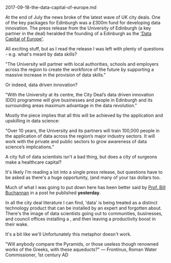 2017-09-18-the-data-capital-of-europe.md

At the end of July the news broke of the latest wave of UK city deals. One of the key packages for Edinburgh was a £300m fund for developing data innovation. The press release from the University of Edinburgh (a key partner in the deal) heralded the founding of a Edinburgh as the ['Data Capital of Europe'](http://www.ed.ac.uk/news/2017/university-to-play-pivotal-role-in-creating-data-c).

All exciting stuff, but as I read the release I was left with plenty of questions - e.g. what's meant by data skills?

"The University will partner with local authorities, schools and employers across the region to create the workforce of the future by supporting a massive increase in the provision of data skills." 

Or indeed, data driven innovation?

"With the University at its centre, the City Deal’s data driven innovation (DDI) programme will give businesses and people in Edinburgh and its surrounding areas maximum advantage in the data revolution."

Mostly the piece implies that all this will be achieved by the application and upskilling in data science: 

"Over 10 years, the University and its partners will train 100,000 people in the application of data across the region’s major industry sectors. It will work with the private and public sectors to grow awareness of data science’s implications."

A city full of data scientists isn't a bad thing, but does a city of surgeons make a healthcare capital? 

It's likely I'm reading a lot into a single press release, but questions have to be asked as there's a huge opportunity, (and many of your tax dollars too. 

Much of what I was going to put down here has been better said by [Prof. Bill Buchannan](https://www.linkedin.com/pulse/edinburgh-should-become-smartest-city-world-please-prof-bill/?trackingId=A8gUjmxYg65PMzsBsZKR4A%3D%3D&lipi=urn%3Ali%3Apage%3Ad_flagship3_search_srp_content%3BMLb7sYA0SfK1eL20HY53Lg%3D%3D&licu=urn%3Ali%3Acontrol%3Ad_flagship3_search_srp_content-object) in a post he published **yesterday**.

In all the city deal literature I can find, 'data' is being treated as a distinct technology product that can be installed by an expert and forgotten about. There's the image of data scientists going out to communities, businesses, and council offices installing a ,  and then leaving a productivity boost in their wake.  

 It's a bit like we'll   Unfortunately this metaphor doesn't work. 



"Will anybody compare the Pyramids, or those useless though renowned works of the Greeks, with these aqueducts?" — Frontinus, Roman Water Commissioner, 1st century AD
